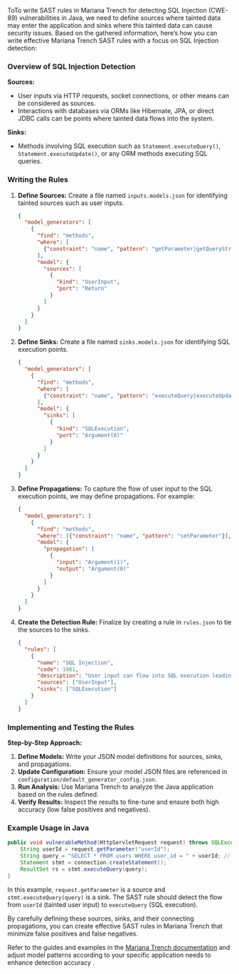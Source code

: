 ToTo write SAST rules in Mariana Trench for detecting SQL Injection (CWE-89) vulnerabilities in Java, we need to define sources where tainted data may enter the application and sinks where this tainted data can cause security issues. Based on the gathered information, here’s how you can write effective Mariana Trench SAST rules with a focus on SQL Injection detection:

### Overview of SQL Injection Detection

**Sources:** 
- User inputs via HTTP requests, socket connections, or other means can be considered as sources.
- Interactions with databases via ORMs like Hibernate, JPA, or direct JDBC calls can be points where tainted data flows into the system.

**Sinks:** 
- Methods involving SQL execution such as `Statement.executeQuery()`, `Statement.executeUpdate()`, or any ORM methods executing SQL queries.

### Writing the Rules

1. **Define Sources:**
   Create a file named `inputs.models.json` for identifying tainted sources such as user inputs.

   ```json
   {
     "model_generators": [
       {
         "find": "methods",
         "where": [
           {"constraint": "name", "pattern": "getParameter|getQueryString|getInputStream|readLine|nextElement"}
         ],
         "model": {
           "sources": [
             {
               "kind": "UserInput",
               "port": "Return"
             }
           ]
         }
       }
     ]
   }
   ```

2. **Define Sinks:**
   Create a file named `sinks.models.json` for identifying SQL execution points.

   ```json
   {
     "model_generators": [
       {
         "find": "methods",
         "where": [
           {"constraint": "name", "pattern": "executeQuery|executeUpdate|createQuery|createSQLQuery|find|persist"}
         ],
         "model": {
           "sinks": [
             {
               "kind": "SQLExecution",
               "port": "Argument(0)"
             }
           ]
         }
       }
     ]
   }
   ```

3. **Define Propagations:**
   To capture the flow of user input to the SQL execution points, we may define propagations. For example:

   ```json
   {
     "model_generators": [
       {
         "find": "methods",
         "where": [{"constraint": "name", "pattern": "setParameter"}],
         "model": {
           "propagation": [
             {
               "input": "Argument(1)",
               "output": "Argument(0)"
             }
           ]
         }
       }
     ]
   }
   ```

4. **Create the Detection Rule:**
   Finalize by creating a rule in `rules.json` to tie the sources to the sinks. 

   ```json
   {
     "rules": [
       {
         "name": "SQL Injection",
         "code": 1001,
         "description": "User input can flow into SQL execution leading to SQL Injection",
         "sources": ["UserInput"],
         "sinks": ["SQLExecution"]
       }
     ]
   }
   ```

### Implementing and Testing the Rules

**Step-by-Step Approach:**
1. **Define Models:** Write your JSON model definitions for sources, sinks, and propagations.
2. **Update Configuration:** Ensure your model JSON files are referenced in `configuration/default_generator_config.json`.
3. **Run Analysis:** Use Mariana Trench to analyze the Java application based on the rules defined.
4. **Verify Results:** Inspect the results to fine-tune and ensure both high accuracy (low false positives and negatives).

### Example Usage in Java

```java
public void vulnerableMethod(HttpServletRequest request) throws SQLException {
    String userId = request.getParameter("userId");
    String query = "SELECT * FROM users WHERE user_id = " + userId; // This is vulnerable to SQL Injection
    Statement stmt = connection.createStatement();
    ResultSet rs = stmt.executeQuery(query);
}
```

In this example, `request.getParameter` is a source and `stmt.executeQuery(query)` is a sink. The SAST rule should detect the flow from `userId` (tainted user input) to `executeQuery` (SQL execution).

By carefully defining these sources, sinks, and their connecting propagations, you can create effective SAST rules in Mariana Trench that minimize false positives and false negatives.

Refer to the guides and examples in the [Mariana Trench documentation](https://github.com/facebook/mariana-trench) and adjust model patterns according to your specific application needs to enhance detection accuracy   .